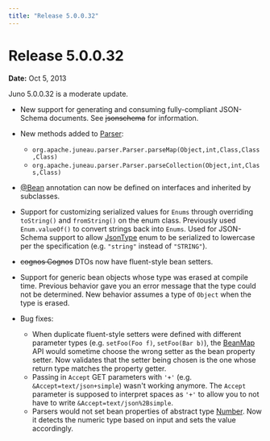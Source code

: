 ```yaml
---
title: "Release 5.0.0.32"
---
```


# Release 5.0.0.32

**Date:** Oct 5, 2013

Juno 5.0.0.32 is a moderate update.

- New support for generating and consuming fully-compliant JSON-Schema documents.
  See ~~jsonschema~~ for information.

- New methods added to [Parser]({{API_DOCS}}/org/apache/juneau/parser/Parser.html):
  - `org.apache.juneau.parser.Parser.parseMap(Object,int,Class,Class,Class)`
  - `org.apache.juneau.parser.Parser.parseCollection(Object,int,Class,Class)`

- [@Bean]({{API_DOCS}}/org/apache/juneau/annotation/Bean.html) annotation can now be defined on interfaces and inherited by subclasses.

- Support for customizing serialized values for `Enums` through overriding `toString()` and `fromString()` on the enum class.
  Previously used `Enum.valueOf()` to convert strings back into `Enums`.
  Used for JSON-Schema support to allow [JsonType]({{API_DOCS}}/org/apache/juneau/dto/jsonschema/JsonType.html) enum to be
  serialized to lowercase per the specification (e.g. `"string"` instead of `"STRING"`).

- ~~cognos Cognos~~ DTOs now have fluent-style bean setters.

- Support for generic bean objects whose type was erased at compile time.
  Previous behavior gave you an error message that the type could not be determined.
  New behavior assumes a type of `Object` when the type is erased.

- Bug fixes:
  - When duplicate fluent-style setters were defined with different parameter types (e.g. `setFoo(Foo f)`, `setFoo(Bar b)`), the [BeanMap]({{API_DOCS}}/org/apache/juneau/BeanMap.html) API would sometime choose the wrong setter as the bean property setter.
    Now validates that the setter being chosen is the one whose return type matches the property getter.
  - Passing in `Accept` GET parameters with `'+'` (e.g. `&Accept=text/json+simple`) wasn't working anymore.
    The `Accept` parameter is supposed to interpret spaces as `'+'` to allow you to not have to write
    `&Accept=text/json%2Bsimple`.
  - Parsers would not set bean properties of abstract type [Number]({{API_DOCS}}/java/lang/Number.html).
    Now it detects the numeric type based on input and sets the value accordingly.
